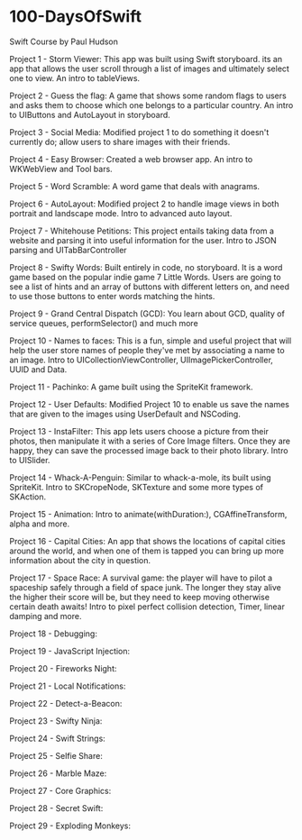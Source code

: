 # 100-DaysOfSwift
Swift Course by Paul Hudson

Project 1 - Storm Viewer: This app was built using Swift storyboard. its an app that allows the user scroll through a list of images and ultimately select one to view. An intro to tableViews.

Project 2 - Guess the flag: A game that shows some random flags to users and asks them to choose which one belongs to a particular country. An intro to UIButtons and AutoLayout in storyboard.

Project 3 - Social Media: Modified project 1 to do something it doesn't currently do; allow users to share images with their friends.

Project 4 - Easy Browser: Created a web browser app. An intro to WKWebView and Tool bars.

Project 5 - Word Scramble: A word game that deals with anagrams.

Project 6 - AutoLayout: Modified project 2 to handle image views in both portrait and landscape mode. Intro to advanced auto layout.

Project 7 - Whitehouse Petitions: This project entails taking data from a website and parsing it into useful information for the user. Intro to JSON parsing and UITabBarController

Project 8 - Swifty Words: Built entirely in code, no storyboard. It is a word game based on the popular indie game 7 Little Words. Users are going to see a list of hints and an array of buttons with different letters on, and need to use those buttons to enter words matching the hints.

Project 9 - Grand Central Dispatch (GCD): You learn about GCD, quality of service queues, performSelector() and much more

Project 10 - Names to faces: This is a fun, simple and useful project that will help the user store names of people they've met by associating a name to an image. Intro to UICollectionViewController, UIImagePickerController, UUID and Data.

Project 11 - Pachinko: A game built using the SpriteKit framework.

Project 12 - User Defaults: Modified Project 10 to enable us save the names that are given to the images using UserDefault and NSCoding.

Project 13 - InstaFilter: This app lets users choose a picture from their photos, then manipulate it with a series of Core Image filters. Once they are happy, they can save the processed image back to their photo library. Intro to UISlider.

Project 14 - Whack-A-Penguin: Similar to whack-a-mole, its built using SpriteKit. Intro to SKCropeNode, SKTexture and some more types of SKAction.

Project 15 - Animation: Intro to animate(withDuration:), CGAffineTransform, alpha and more.

Project 16 - Capital Cities: An app that shows the locations of capital cities around the world, and when one of them is tapped you can bring up more information about the city in question.

Project 17 - Space Race: A survival game: the player will have to pilot a spaceship safely through a field of space junk. The longer they stay alive the higher their score will be, but they need to keep moving otherwise certain death awaits! Intro to pixel perfect collision detection, Timer, linear damping and more.

Project 18 - Debugging:

Project 19 - JavaScript Injection:

Project 20 - Fireworks Night:

Project 21 - Local Notifications:

Project 22 - Detect-a-Beacon:

Project 23 - Swifty Ninja:

Project 24 - Swift Strings:

Project 25 - Selfie Share:

Project 26 - Marble Maze:

Project 27 - Core Graphics:

Project 28 - Secret Swift:

Project 29 - Exploding Monkeys:
